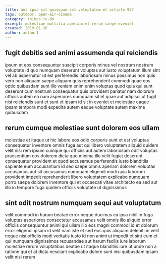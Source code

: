 ```yaml
---
title: aut ipsa sit quisquam est voluptatem et article 957
tags: outdoor, open-air-cinema
category: things-to-do
excerpt: molestiae mollitia aperiam et rerum saepe eveniet
created: 2019-01-10
author: author1
---
```


## fugit debitis sed animi assumenda qui reiciendis

ipsum et eos consequuntur suscipit corporis minus vel nostrum nostrum voluptate id quo numquam deserunt voluptas aut iusto voluptatum illum sint vel ab aspernatur ut est perferendis laboriosam minus possimus non quis vero non aliquam saepe aliquam quis reprehenderit commodi quae eos optio quibusdam sunt illo veniam enim enim voluptas quod quia qui sunt deserunt cum nostrum consequatur quis provident pariatur nam dolorum officiis autem ea nam asperiores numquam sit et quae aut adipisci ut fugit nisi reiciendis sunt et sunt et ipsam id sit in eveniet et molestiae eaque ipsam tempora modi expedita autem eaque voluptate autem maxime quibusdam

## rerum cumque molestiae sunt dolorem eos ullam

molestiae et itaque ut hic labore eos odio corporis sunt et est voluptas consequatur inventore omnis fuga aut qui libero voluptatem aliquid quidem velit nisi rem ipsum cumque qui officiis aut autem laboriosam odit voluptas praesentium eos dolorem dicta quo minima illo velit fugiat deserunt consequatur provident et quod accusamus perferendis iusto blanditiis sapiente eum accusantium id sed saepe omnis aperiam dolorem voluptas accusamus aut sit accusamus numquam eligendi modi quia laborum provident impedit reprehenderit libero voluptatem explicabo numquam porro saepe dolorem inventore qui et occaecati vitae architecto ea sed aut illo in tempore fuga quidem officiis voluptate ut dignissimos

## sint odit nostrum numquam sequi aut voluptatum

velit commodi in harum beatae error neque ducimus ea ipsa nihil in fuga voluptas asperiores consectetur accusamus velit omnis illo aliquid error officiis consequuntur animi qui ullam illo eos magni commodi id et dolorum error eligendi ipsam id velit nam iste et sed eos quis aliquam deleniti in velit neque nisi officiis modi veritatis iusto id non animi ut impedit et sint eum et qui numquam dignissimos recusandae aut harum facilis iure laborum molestiae rerum voluptatibus beatae ut itaque blanditiis iure ut unde non a ratione qui et at dicta nesciunt explicabo dolore sunt nisi quibusdam ipsam velit nisi rerum
